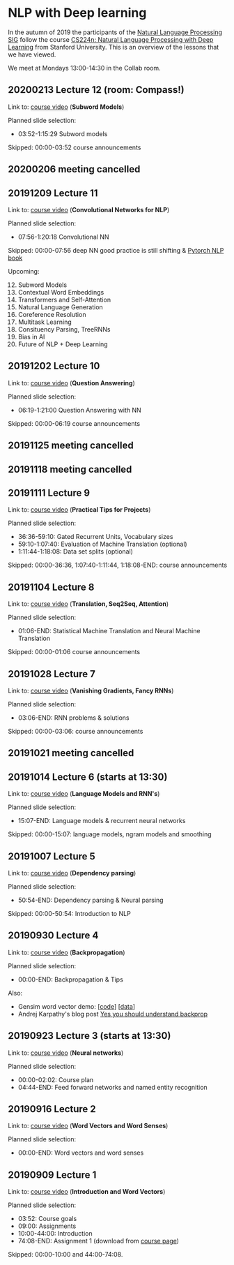 # NLP with Deep learning

In the autumn of 2019 the participants of the [Natural Language Processing SIG](https://github.com/NLeSC/ehumanities-sig/) follow the course [CS224n: Natural Language Processing with Deep Learning](https://www.youtube.com/playlist?list=PLoROMvodv4rOhcuXMZkNm7j3fVwBBY42z) from Stanford University. This is an overview of the lessons that we have viewed.

We meet at Mondays 13:00-14:30 in the Collab room.

## 20200213 Lecture 12 (room: Compass!)

Link to: [course video](https://www.youtube.com/watch?v=9oTHFx0Gg3Q) (**Subword Models**)

Planned slide selection:

* 03:52-1:15:29 Subword models

Skipped: 00:00-03:52 course announcements

## 20200206 meeting cancelled

## 20191209 Lecture 11

Link to: [course video](https://www.youtube.com/watch?v=EAJoRA0KX7I) (**Convolutional Networks for NLP**)

Planned slide selection:

* 07:56-1:20:18 Convolutional NN

Skipped: 00:00-07:56 deep NN good practice is still shifting &amp; [Pytorch NLP book](http://shop.oreilly.com/product/0636920063445.do)

Upcoming:

12. Subword Models
13. Contextual Word Embeddings
14. Transformers and Self-Attention
15. Natural Language Generation
16. Coreference Resolution
17. Multitask Learning
18. Consituency Parsing, TreeRNNs
19. Bias in AI
20. Future of NLP + Deep Learning

## 20191202 Lecture 10

Link to: [course video](https://www.youtube.com/watch?v=yIdF-17HwSk) (**Question Answering**)

Planned slide selection:

* 06:19-1:21:00 Question Answering with NN

Skipped: 00:00-06:19 course announcements

## 20191125 meeting cancelled

## 20191118 meeting cancelled

## 20191111 Lecture 9

Link to: [course video](https://www.youtube.com/watch?v=fyqm8fRDgl0) (**Practical Tips for Projects**)

Planned slide selection:

* 36:36-59:10: Gated Recurrent Units, Vocabulary sizes 
* 59:10-1:07:40: Evaluation of Machine Translation (optional)
* 1:11:44-1:18:08: Data set splits (optional)

Skipped: 00:00-36:36, 1:07:40-1:11:44, 1:18:08-END: course announcements

## 20191104 Lecture 8

Link to: [course video](https://www.youtube.com/watch?v=XXtpJxZBa2c) (**Translation, Seq2Seq, Attention**)

Planned slide selection:

* 01:06-END:   Statistical Machine Translation and Neural Machine Translation

Skipped: 00:00-01:06 course announcements

## 20191028 Lecture 7

Link to: [course video](https://www.youtube.com/watch?v=QEw0qEa0E50) (**Vanishing Gradients, Fancy RNNs**)

Planned slide selection:

* 03:06-END:   RNN problems &amp; solutions

Skipped: 00:00-03:06: course announcements

## 20191021 meeting cancelled

## 20191014 Lecture 6 (starts at 13:30)

Link to: [course video](https://www.youtube.com/watch?v=iWea12EAu6U) (**Language Models and RNN's**)

Planned slide selection:

* 15:07-END:   Language models &amp; recurrent neural networks

Skipped: 00:00-15:07: language models, ngram models and smoothing

## 20191007 Lecture 5

Link to: [course video](https://www.youtube.com/watch?v=nC9_RfjYwqA) (**Dependency parsing**)

Planned slide selection:

* 50:54-END:   Dependency parsing &amp; Neural parsing

Skipped: 00:00-50:54: Introduction to NLP

## 20190930 Lecture 4

Link to: [course video](https://www.youtube.com/watch?v=yLYHDSv-288) (**Backpropagation**)

Planned slide selection:

* 00:00-END:   Backpropagation &amp; Tips

Also:

* Gensim word vector demo: 
  \[[code](http://web.stanford.edu/class/cs224n/materials/Gensim.zip)\]
  \[[data](http://nlp.stanford.edu/data/glove.6B.zip)\]
* Andrej Karpathy's blog post [Yes you should understand backprop](https://medium.com/@karpathy/yes-you-should-understand-backprop-e2f06eab496b)

## 20190923 Lecture 3 (starts at 13:30)

Link to: [course video](https://www.youtube.com/watch?v=8CWyBNX6eDo) (**Neural networks**)

Planned slide selection:

* 00:00-02:02: Course plan
* 04:44-END:   Feed forward networks and named entity recognition

## 20190916 Lecture 2

Link to: [course video](https://www.youtube.com/watch?v=kEMJRjEdNzM) (**Word Vectors and Word Senses**)

Planned slide selection:

* 00:00-END: Word vectors and word senses

## 20190909 Lecture 1

Link to: [course video](https://www.youtube.com/watch?v=8rXD5-xhemo&list=PLoROMvodv4rOhcuXMZkNm7j3fVwBBY42z) (**Introduction and Word Vectors**)

Planned slide selection:

* 03:52:      Course goals
* 09:00:      Assignments
* 10:00-44:00: Introduction
* 74:08-END:  Assignment 1 (download from [course page](http://web.stanford.edu/class/cs224n/))

Skipped: 00:00-10:00 and 44:00-74:08.
